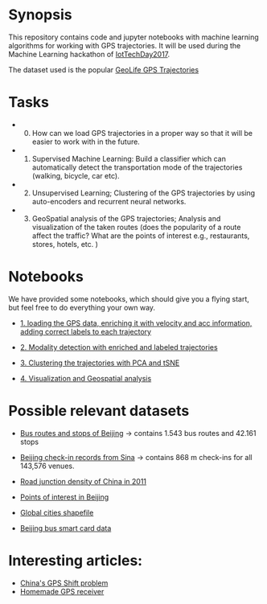 # Synopsis

This repository contains code and jupyter notebooks with machine learning algorithms for working with GPS trajectories. It will be used during the Machine Learning hackathon of [IotTechDay2017](http://iottechday.nl/sessions/machine-learning-hackathon-2/).

The dataset used is the popular [GeoLife GPS Trajectories](https://www.microsoft.com/en-us/download/details.aspx?id=52367) 

# Tasks

+ 0)	How can we load GPS trajectories in a proper way so that it will be easier to work with in the future.

+ 1)	Supervised Machine Learning: Build a classifier which can automatically detect the transportation mode of the trajectories (walking, bicycle, car etc). 

+ 2)	Unsupervised Learning; Clustering of the GPS trajectories by using auto-encoders and recurrent neural networks. 

+ 3)	GeoSpatial analysis of the GPS trajectories; Analysis and visualization of the taken routes (does the popularity of a route affect the traffic? What are the points of interest e.g., restaurants, stores, hotels, etc. )


# Notebooks 
We have provided some notebooks, which should give you a flying start, but feel free to do everything your own way. 
+ [1. loading the GPS data, enriching it with velocity and acc information, adding correct labels to each trajectory](https://github.com/taspinar/GPSMachineLearning/blob/master/notebooks/1.load_gps_data.ipynb)

+ [2. Modality detection with enriched and labeled trajectories](https://github.com/taspinar/GPSMachineLearning/blob/master/notebooks/2.modality_detection.ipynb)

+ [3. Clustering the trajectories with PCA and tSNE](https://github.com/taspinar/GPSMachineLearning/blob/master/notebooks/3._Cluster_GPS_data_with_PCA_and_tSNE.ipynb)

+ [4. Visualization and Geospatial analysis](https://github.com/taspinar/GPSMachineLearning/blob/master/notebooks/4.visualize_the_data.ipynb)


# Possible relevant datasets
+ [Bus routes and stops of Beijing](https://www.dropbox.com/s/ryk0197wnr145rv/DT18.rar) -> contains 1.543 bus routes and 42.161 stops 

+ [Beijing check-in records from Sina](https://www.beijingcitylab.com/app/download/10965785399/DT24.zip?t=1460518522) -> contains 868 m check-ins for all 143,576 venues.

+ [Road junction density of China in 2011](https://www.dropbox.com/s/eppkm3p1jfyx6ae/DT21.zip)

+ [Points of interest in Beijing](http://www.datatang.com/data/44484)

+ [Global cities shapefile](http://download.bbbike.org/osm/bbbike/)

+ [Beijing bus smart card data](http://www.datatang.com/data/42120)


# Interesting articles:
+ [China's GPS Shift problem](https://en.wikipedia.org/wiki/Restrictions_on_geographic_data_in_China#The_China_GPS_shift_problem)
+ [Homemade GPS receiver](http://www.aholme.co.uk/GPS/Main.htm)
